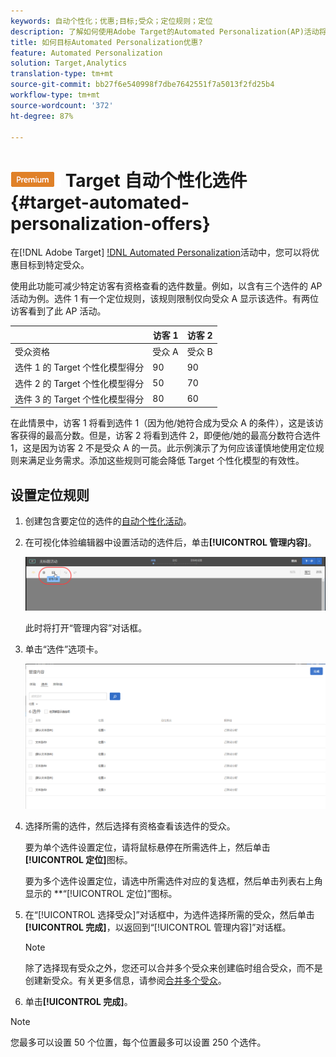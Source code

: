 ```yaml
---
keywords: 自动个性化；优惠;目标;受众；定位规则；定位
description: 了解如何使用Adobe Target的Automated Personalization(AP)活动将个别优惠目标到特定受众。
title: 如何目标Automated Personalization优惠?
feature: Automated Personalization
solution: Target,Analytics
translation-type: tm+mt
source-git-commit: bb27f6e540998f7dbe7642551f7a5013f2fd25b4
workflow-type: tm+mt
source-wordcount: '372'
ht-degree: 87%

---
```



# ![PREMIUM](/help/assets/premium.png) Target 自动个性化选件{#target-automated-personalization-offers}

在[!DNL Adobe Target] [!DNL Automated Personalization](AP)活动中，您可以将优惠目标到特定受众。

使用此功能可减少特定访客有资格查看的选件数量。例如，以含有三个选件的 AP 活动为例。选件 1 有一个定位规则，该规则限制仅向受众 A 显示该选件。有两位访客看到了此 AP 活动。

|  | 访客 1 | 访客 2 |
|--- |--- |--- |
| 受众资格 | 受众 A | 受众 B |
| 选件 1 的 Target 个性化模型得分 | 90 | 90 |
| 选件 2 的 Target 个性化模型得分 | 50 | 70 |
| 选件 3 的 Target 个性化模型得分 | 80 | 60 |

在此情景中，访客 1 将看到选件 1（因为他/她符合成为受众 A 的条件），这是该访客获得的最高分数。但是，访客 2 将看到选件 2，即便他/她的最高分数符合选件 1，这是因为访客 2 不是受众 A 的一员。此示例演示了为何应该谨慎地使用定位规则来满足业务需求。添加这些规则可能会降低 Target 个性化模型的有效性。

## 设置定位规则

1. 创建包含要定位的选件的[自动个性化活动](/help/c-activities/t-automated-personalization/create-ap-activity.md)。
1. 在可视化体验编辑器中设置活动的选件后，单击&#x200B;**[!UICONTROL 管理内容]**。

   ![管理内容](/help/c-activities/t-automated-personalization/assets/manage-content.png)

   此时将打开“管理内容”对话框。

1. 单击“选件”选项卡。

   ![“选件”页面](/help/c-activities/t-automated-personalization/assets/manage-content-offers.png)

1. 选择所需的选件，然后选择有资格查看该选件的受众。

   要为单个选件设置定位，请将鼠标悬停在所需选件上，然后单击&#x200B;**[!UICONTROL 定位]**&#x200B;图标。

   要为多个选件设置定位，请选中所需选件对应的复选框，然后单击列表右上角显示的 **“[!UICONTROL 定位]”图标。

1. 在“[!UICONTROL 选择受众]”对话框中，为选件选择所需的受众，然后单击&#x200B;**[!UICONTROL 完成]**，以返回到“[!UICONTROL 管理内容]”对话框。

   >[!NOTE]
   >
   >除了选择现有受众之外，您还可以合并多个受众来创建临时组合受众，而不是创建新受众。有关更多信息，请参阅[合并多个受众](/help/c-target/combining-multiple-audiences.md#concept_A7386F1EA4394BD2AB72399C225981E5)。

1. 单击&#x200B;**[!UICONTROL 完成]**。

>[!NOTE]
>
>您最多可以设置 50 个位置，每个位置最多可以设置 250 个选件。
